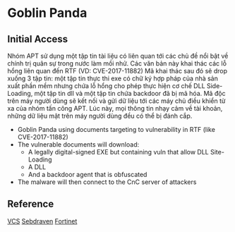 # Goblin Panda

## Initial Access

Nhóm APT sử dụng một tập tin tài liệu có liên quan tới các chủ đề nổi bật về chính trị quân sự trong nước làm mồi nhử. Các văn bản này khai thác các lỗ hổng liên quan đến RTF (VD: CVE-2017-11882)
Mã khai thác sau đó sẽ drop xuống 3 tập tin: một tập tin thực thi exe có chữ ký hợp pháp của nhà sản xuất phần mềm nhưng chứa lỗ hổng cho phép thực hiện cơ chế DLL Side-Loading, một tập tin dll và một tập tin chứa backdoor đã bị mã hóa.
Mã độc trên máy người dùng sẽ kết nối và gửi dữ liệu tới các máy chủ điều khiển từ xa của nhóm tấn công APT. Lúc này, mọi thông tin nhạy cảm về tài khoản, những dữ liệu mật trên máy người dùng đều có thể bị đánh cắp.

- Goblin Panda using documents targeting to vulnerability in RTF (like CVE-2017-11882)
- The vulnerable documents will download:
  - A legally digital-signed EXE but containing vuln that allow DLL Site-Loading
  - A DLL
  - And a backdoor agent that is obfuscated  
- The malware will then connect to the CnC server of attackers

## Reference
[VCS](https://blog.viettelcybersecurity.com/chien-dich-cua-nhom-apt-goblin-panda-loi-dung-dai-dich-covid-19/)
[Sebdraven](https://sebdraven.medium.com/goblin-panda-changes-the-dropper-and-reused-the-old-infrastructure-a35915f3e37a)
[Fortinet](https://www.fortinet.com/blog/threat-research/cta-security-playbook--goblin-panda)
